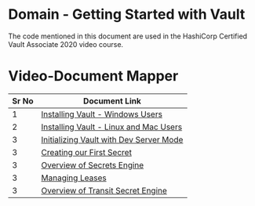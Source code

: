 # Domain  - Getting Started with Vault

The code mentioned in this document are used in the HashiCorp Certified Vault Associate 2020 video course.


# Video-Document Mapper

| Sr No | Document Link |
| ------ | ------ |
| 1 | [Installing Vault - Windows Users][PlDa] |
| 2 | [Installing Vault - Linux and Mac Users][PlDb] |
| 3 | [Initializing Vault with Dev Server Mode][PlDc] |
| 3 | [Creating our First Secret][PlDc] |
| 3 | [Overview of Secrets Engine][PlDc] |
| 3 | [Managing Leases][PlDc] |
| 3 | [Overview of Transit Secret Engine][PlDc] |


   [PlDa]: <https://github.com/zealvora/terraform-beginner-to-advanced-resource/blob/master/Section%201%20-%20Deploying%20Infrastructure%20with%20Terraform/first-ec2.md>
   [PlDb]: <https://github.com/zealvora/terraform-beginner-to-advanced-resource/blob/master/Section%201%20-%20Deploying%20Infrastructure%20with%20Terraform/do_droplet.tf>
   [PlDc]: <https://github.com/zealvora/terraform-beginner-to-advanced-resource/blob/master/Section%201%20-%20Deploying%20Infrastructure%20with%20Terraform/desired-current-state.md>
